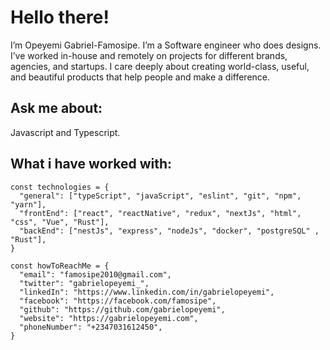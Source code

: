 # Hello there!
I’m Opeyemi Gabriel-Famosipe. I’m a Software engineer who does designs. I’ve worked in-house and remotely on projects for different brands, agencies, and startups. I care deeply about creating world-class, useful, and beautiful products that help people and make a difference. 
## Ask me about: 
Javascript and Typescript.

## What i have worked with:

```
const technologies = {
  "general": ["typeScript", "javaScript", "eslint", "git", "npm", "yarn"],
  "frontEnd": ["react", "reactNative", "redux", "nextJs", "html", "css", "Vue", "Rust"],
  "backEnd": ["nestJs", "express", "nodeJs", "docker", "postgreSQL" , "Rust"],
}
```

```
const howToReachMe = {
  "email": "famosipe2010@gmail.com",
  "twitter": "gabrielopeyemi_",
  "linkedIn": "https://www.linkedin.com/in/gabrielopeyemi",
  "facebook": "https://facebook.com/famosipe",
  "github": "https://github.com/gabrielopeyemi",
  "website": "https://gabrielopeyemi.com",
  "phoneNumber": "+2347031612450",
}
```

